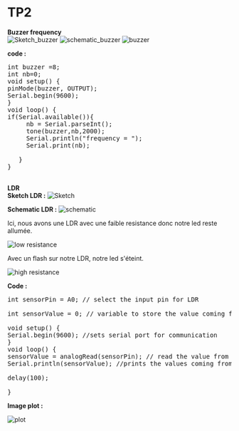 <h1>TP2</h1>
<strong>Buzzer frequency</strong>
<br>
<img src="Sketch1.png" alt="Sketch_buzzer">
<img src="schematic1.png" alt="schematic_buzzer">
<img src="buzzer.jpg" alt="buzzer">

<strong>code :</strong>
<pre>
int buzzer =8;
int nb=0;
void setup() {
pinMode(buzzer, OUTPUT);
Serial.begin(9600);
}
void loop() {
if(Serial.available()){
     nb = Serial.parseInt();
     tone(buzzer,nb,2000);
     Serial.println("frequency = ");
     Serial.print(nb);

   }
}
</pre>

<br>
<strong>LDR </strong>
<br>
<strong>Sketch LDR :</strong>
<img src="Sketch2.png" alt="Sketch">

<strong>Schematic LDR :</strong>
<img src="schematic2.png" alt="schematic">

<p>Ici, nous avons une LDR avec une faible resistance donc notre led reste allumée.</p>
<img src="low_ldr.jpg" alt="low resistance">




<p>Avec un flash sur notre LDR, notre led s'éteint.</p>
<img src="high_ldr.jpg" alt="high resistance">



<strong>Code :</strong>
<pre>
int sensorPin = A0; // select the input pin for LDR

int sensorValue = 0; // variable to store the value coming from the sensor

void setup() {
Serial.begin(9600); //sets serial port for communication
}
void loop() {
sensorValue = analogRead(sensorPin); // read the value from the sensor
Serial.println(sensorValue); //prints the values coming from the sensor on the screen

delay(100);

}
</pre>

<strong>Image plot :</strong>

<img src="plot.png" alt="plot">

